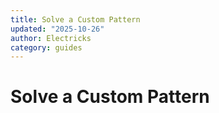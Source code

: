 ```yaml
---
title: Solve a Custom Pattern
updated: "2025-10-26"
author: Electricks
category: guides
---
```


# Solve a Custom Pattern

